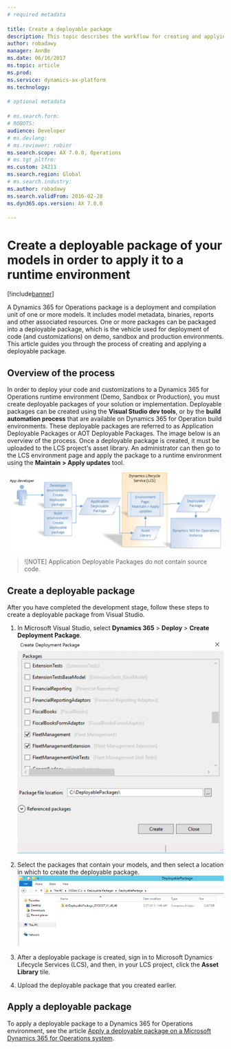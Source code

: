 ```yaml
---
# required metadata

title: Create a deployable package
description: This topic describes the workflow for creating and applying a deployable package.
author: robadawy
manager: AnnBe
ms.date: 06/16/2017
ms.topic: article
ms.prod: 
ms.service: dynamics-ax-platform
ms.technology: 

# optional metadata

# ms.search.form: 
# ROBOTS: 
audience: Developer
# ms.devlang: 
# ms.reviewer: robinr
ms.search.scope: AX 7.0.0, Operations
# ms.tgt_pltfrm: 
ms.custom: 24211
ms.search.region: Global
# ms.search.industry: 
ms.author: robadawy
ms.search.validFrom: 2016-02-28
ms.dyn365.ops.version: AX 7.0.0

---
```


# Create a deployable package of your models in order to apply it to a runtime environment

[!include[banner](../includes/banner.md)]

A Dynamics 365 for Operations package is a deployment and compilation unit of one or more models. It includes model metadata, binaries, reports and other associated resources. One or more packages can be packaged into a deployable package, which is the vehicle used for deployment of code (and customizations) on demo, sandbox and production environments. This article guides you through the process of creating and applying a deployable package. 

## Overview of the process

In order to deploy your code and customizations to a Dynamics 365 for Operations runtime environment (Demo, Sandbox or Production), you must create deployable packages of your solution or implementation. Deployable packages can be created using the **Visual Studio dev tools**, or by the **build automation process** that are available on Dynamics 365 for Operation build environments. These deployable packages are referred to as Application Deployable Packages or AOT Deployable Packages. The image below is an overview of the process. Once a deployable package is created, it must be uploaded to the LCS project's asset library. An administrator can then go to the LCS environment page and apply the package to a runtime environment using the **Maintain &gt; Apply updates** tool. 

![Create and apply a deployment package](./media/createandapplydeployablepackage.png)

> ![NOTE]
> Application Deployable Packages do not contain source code.

## Create a deployable package
After you have completed the development stage, follow these steps to create a deployable package from Visual Studio.

1.  In Microsoft Visual Studio, select **Dynamics 365** &gt; **Deploy** &gt; **Create Deployment Package**.
![Create deployment package](./media/createdeploymentpackage-986x1024.png)

2.  Select the packages that contain your models, and then select a location in which to create the deployable package. 
![Select a location](./media/pack4.png)

3.  After a deployable package is created, sign in to Microsoft Dynamics Lifecycle Services (LCS), and then, in your LCS project, click the **Asset Library** tile.

4.  Upload the deployable package that you created earlier.

## Apply a deployable package
To apply a deployable package to a Dynamics 365 for Operations environment, see the article [Apply a deployable package on a Microsoft Dynamics 365 for Operations system](apply-deployable-package-system.md).
